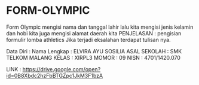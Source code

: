 # FORM-OLYMPIC
Form Olympic mengisi nama dan tanggal lahir lalu kita mengisi jenis kelamin dan hobi kita juga mengisi alamat daerah kita
PENJELASAN :
pengisian formulir lomba athletics
Jika terjadi eksalahan terdapat tulisan nya.

Data Diri :
Nama Lengkap  : ELVIRA AYU SOSILIA
ASAL SEKOLAH  : SMK TELKOM MALANG
KELAS         : XIRPL3
MOMOR         : 09
NISN : 4701/1420.070

LINK : https://drive.google.com/open?id=0B8Xbdc2hzFbBTGZpc1JkM3F1bzA
